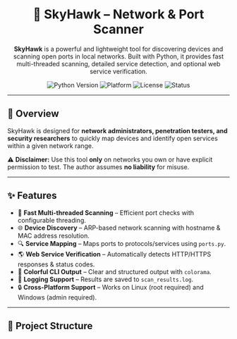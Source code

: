 <h1 align="center">🔎 SkyHawk – Network & Port Scanner</h1>

<p align="center">
  <b>SkyHawk</b> is a powerful and lightweight tool for discovering devices and scanning open ports in local networks.  
  Built with Python, it provides fast multi-threaded scanning, detailed service detection, and optional web service verification.  
</p>

<p align="center">
  <img src="https://img.shields.io/badge/python-3.9+-blue.svg" alt="Python Version">
  <img src="https://img.shields.io/badge/platform-Linux%20%7C%20Windows-lightgrey" alt="Platform">
  <img src="https://img.shields.io/badge/license-MIT-green.svg" alt="License">
  <img src="https://img.shields.io/badge/status-active-success" alt="Status">
</p>

---

## 📌 Overview

SkyHawk is designed for **network administrators, penetration testers, and security researchers** to quickly map devices and identify open services within a given network range.    

⚠️ **Disclaimer:** Use this tool **only** on networks you own or have explicit permission to test. The author assumes **no liability** for misuse.

---

## ✨ Features

- 🚀 **Fast Multi-threaded Scanning** – Efficient port checks with configurable threading.  
- 🌐 **Device Discovery** – ARP-based network scanning with hostname & MAC address resolution.  
- 🔍 **Service Mapping** – Maps ports to protocols/services using `ports.py`.  
- 🌎 **Web Service Verification** – Automatically detects HTTP/HTTPS responses & status codes.  
- 🎨 **Colorful CLI Output** – Clear and structured output with `colorama`.  
- 📝 **Logging Support** – Results are saved to `scan_results.log`.  
- 🔒 **Cross-Platform Support** – Works on Linux (root required) and Windows (admin required).  

---

## 📂 Project Structure

